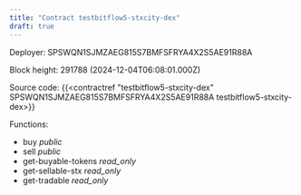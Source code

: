 ```yaml
---
title: "Contract testbitflow5-stxcity-dex"
draft: true
---
```

Deployer: SPSWQN1SJMZAEG815S7BMFSFRYA4X2S5AE91R88A


 



Block height: 291788 (2024-12-04T06:08:01.000Z)

Source code: {{<contractref "testbitflow5-stxcity-dex" SPSWQN1SJMZAEG815S7BMFSFRYA4X2S5AE91R88A testbitflow5-stxcity-dex>}}

Functions:

* buy _public_
* sell _public_
* get-buyable-tokens _read_only_
* get-sellable-stx _read_only_
* get-tradable _read_only_
